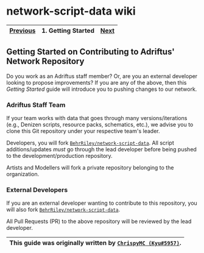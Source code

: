 # network-script-data wiki

| [Previous](https://github.com/AuroraInteractive/network-script-data) | 1. Getting Started | [Next](./2.setting-up-git.md) |
|:--------:|:------------------:|:----:|

## Getting Started on Contributing to Adriftus' Network Repository

Do you work as an Adriftus staff member? Or, are you an external developer looking to propose improvements? If you are any of the above, then this _Getting Started_ guide will introduce you to pushing changes to our network.

### Adriftus Staff Team

If your team works with data that goes through many versions/iterations (e.g., Denizen scripts, resource packs, schematics, etc.), we advise you to clone this Git repository under your respective team's leader.

Developers, you will fork [`BehrRiley/network-script-data`](https://github.com/BehrRiley/network-script-data). All script additions/updates *must* go through the lead developer before being pushed to the development/production repository.

Artists and Modellers will fork a private repository belonging to the organization.

### External Developers

If you are an external developer wanting to contribute to this repository, you will also fork [`BehrRiley/network-script-data`](https://github.com/BehrRiley/network-script-data).

All Pull Requests (PR) to the above repository will be reviewed by the lead developer.

| This guide was originally written by [`ChrispyMC (Kyu#5957)`](https://github.com/ChrispyMC). |
|:--------------------------------------------------------------------------------------------:|
